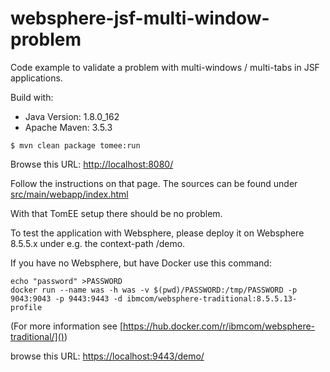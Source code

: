 # websphere-jsf-multi-window-problem

Code example to validate a problem with multi-windows / multi-tabs in JSF applications.

Build with:
* Java Version: 1.8.0_162
* Apache Maven: 3.5.3

```
$ mvn clean package tomee:run
```

Browse this URL: [http://localhost:8080/]()

Follow the instructions on that page. 
The sources can be found under [src/main/webapp/index.html]()

With that TomEE setup there should be no problem.

To test the application with Websphere, 
please deploy it on Websphere 8.5.5.x under 
e.g. the context-path /demo.

If you have no Websphere, but have Docker use this command:

```
echo "password" >PASSWORD
docker run --name was -h was -v $(pwd)/PASSWORD:/tmp/PASSWORD -p 9043:9043 -p 9443:9443 -d ibmcom/websphere-traditional:8.5.5.13-profile
```
 
(For more information see [https://hub.docker.com/r/ibmcom/websphere-traditional/]()) 
 
browse this URL: [https://localhost:9443/demo/]()

